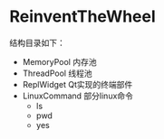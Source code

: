 # ReinventTheWheel


结构目录如下：  
+ MemoryPool 内存池  
+ ThreadPool  线程池  
+ ReplWidget  Qt实现的终端部件  
+ LinuxCommand  部分linux命令
    - ls
    - pwd
    - yes
  

